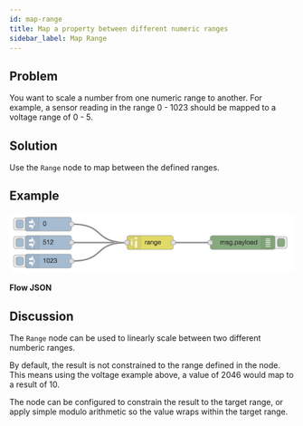 ```yaml
---
id: map-range
title: Map a property between different numeric ranges
sidebar_label: Map Range
---
```


## Problem

You want to scale a number from one numeric range to another. For example, a
sensor reading in the range 0 - 1023 should be mapped to a voltage range of 0 - 5.

## Solution

Use the <code class="node">Range</code> node to map between the defined ranges.

## Example

![](../assets/messages/map-between-different-number-ranges.png)

<b>Flow JSON</b>

## Discussion

The <code class="node">Range</code> node can be used to linearly scale between two
different numberic ranges.

By default, the result is not constrained to the range defined in the node. This means
using the voltage example above, a value of 2046 would map to a result of 10.

The node can be configured to constrain the result to the target range, or apply simple
modulo arithmetic so the value wraps within the target range.
